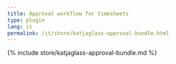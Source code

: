 ```yaml
---
title: Approval workflow for timesheets
type: plugin
lang: it
permalink: /it/store/katjaglass-approval-bundle.html
---
```


{% include store/katjaglass-approval-bundle.md %}
